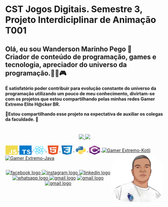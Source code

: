 
<h1 align="left">CST Jogos Digitais. Semestre 3, Projeto Interdiciplinar de Animação T001</h1>


###
<h2 align="left">
  Olá, eu sou Wanderson Marinho Pego  👋 <br> 
  Criador de conteúdo de programação, games e tecnologia, apreciador do universo da programação.🧑‍💻🎮 
</h2>
<h4 align="left">
É satisfatório poder contribuir para evolução constante do universo da programação utilizando um pouco de meu conhecimento, 
  divirtam-se com os projetos que estou compartilhando pelas minhas redes Gamer Extremo Elite H@cker BR.
  
🤝Estou compartilhando esse projeto na expectativa de auxiliar os colegas da faculdade.
  🤝
</h4>

<!--<h4 align="left">Bom, foi um prazer! Espero seu retorno!! 🤝</h4>-->

###

<h1 align="left"></h1>

###

###

<h1 align="left"></h1>

###



<!--
**GamerExtremoEliteHackerBR/GamerExtremoEliteHackerBR** is a ✨ _special_ ✨ repository because its `README.md` (this file) appears on your GitHub profile.

Here are some ideas to get you started:

- 🔭 I’m currently working on ...
- 🌱 I’m currently learning ...
- 👯 I’m looking to collaborate on ...
- 🤔 I’m looking for help with ...
- 💬 Ask me about ...
- 📫 How to reach me: ...
- 😄 Pronouns: ...
- ⚡ Fun fact: ...

### Hi there 👋
-->
<!--====States====-->
<div align="center">
  <a href="https://github.com/GamerExtremoEliteHackerBR">
  <img height="180em" src="https://github-readme-stats.vercel.app/api?username=GamerExtremoEliteHackerBR&show_icons=true&theme=dracula&include_all_commits=true&count_private=true"/>
  <img height="180em" src="https://github-readme-stats.vercel.app/api/top-langs/?username=GamerExtremoEliteHackerBR&layout=compact&langs_count=7&theme=dracula"/>
</div>
  
<!--====Icone Liguagens====-->
<div style="display: inline_block" ><br>
  <img align="center" alt="Gamer Extremo-Js" height="30" width="40" src="https://raw.githubusercontent.com/devicons/devicon/master/icons/javascript/javascript-plain.svg">
  <img align="center" alt="Gamer Extremo-Ts" height="30" width="40" src="https://raw.githubusercontent.com/devicons/devicon/master/icons/typescript/typescript-plain.svg">
  <img align="center" alt="Gamer Extremo-React" height="30" width="40" src="https://raw.githubusercontent.com/devicons/devicon/master/icons/react/react-original.svg">
  <img align="center" alt="Gamer Extremo-HTML" height="30" width="40" src="https://raw.githubusercontent.com/devicons/devicon/master/icons/html5/html5-original.svg">
  <img align="center" alt="Gamer Extremo-CSS" height="30" width="40" src="https://raw.githubusercontent.com/devicons/devicon/master/icons/css3/css3-original.svg">
  <img align="center" alt="Gamer Extremo-Python" height="30" width="40" src="https://raw.githubusercontent.com/devicons/devicon/master/icons/python/python-original.svg">
  <img align="center" alt="Gamer Extremo-Csharp" height="30" width="40" src="https://raw.githubusercontent.com/devicons/devicon/master/icons/csharp/csharp-original.svg">
  
  <img align="center" alt="Gamer Extremo-Kotli" height="30" width="40" src="https://cdn.jsdelivr.net/gh/devicons/devicon/icons/kotlin/kotlin-original.svg">
  <img align="center" alt="Gamer Extremo-Java" height="30" width="40" src="https://cdn.jsdelivr.net/gh/devicons/devicon/icons/java/java-original.svg">
  
  <!--Avatar-->
  <!--<img align="right" alt="Rafa-pic" height="150" style="border-radius:50px;" src="https://media.discordapp.net/attachments/639956127056134178/890373478988013628/Publicacoes_Instagram_1_1.png?width=676&height=676">-->

  <!--Esta imagem está dentro da pasta img-->
  <img align="right" alt="Gamer Extremo-pic" height="150" style="border-radius:50px;" src="img/meu-gif-5.png?width=800&height=600">
</div>
  
##
<!--====Icone Redes Sociais====-->
  <div align="center">
  <a href="https://web.facebook.com/easykaos.cursedangel/" target="_blank">
    <img src="https://img.shields.io/static/v1?message=Facebook&logo=facebook&label=&color=1877F2&logoColor=white&labelColor=&style=for-the-badge" height="34" alt="facebook logo"  />
  </a>
  <a href="https://www.instagram.com/easykaos_elite_hacker/" target="_blank">
    <img src="https://img.shields.io/static/v1?message=Instagram&logo=instagram&label=&color=E4405F&logoColor=white&labelColor=&style=for-the-badge" height="34" alt="instagram logo"  />
  </a>
  <a href="https://www.linkedin.com/in/wanderson-m-p-294962203/" target="_blank">
    <img src="https://img.shields.io/static/v1?message=LinkedIn&logo=linkedin&label=&color=0077B5&logoColor=white&labelColor=&style=for-the-badge" height="34" alt="linkedin logo"  />
  </a>
  <a href="https://wa.me/5527995285971" target="_blank">
    <img src="https://img.shields.io/static/v1?message=Whatsapp&logo=whatsapp&label=&color=25D366&logoColor=white&labelColor=&style=for-the-badge" height="34" alt="whatsapp logo"  />
  </a>
  <!--Icone Email na cor Verde-->
  <!--
  <a href="mailto:easykaos1@gmail.com?subject='Olá! Tudo bem?">
    <img src="https://img.shields.io/badge/-Email-51CB20?logo=microsoftoutlook&logoColor=white&style=for-the-badge" target="_blank" height="34" alt="email logo">
  </a>
  -->
  <!--Icone Gmail na cor Cinza-->
    <a href = "mailto:easykaos1@gmail.com?subject='Olá! Tudo bem?"><img src="https://img.shields.io/badge/-Gmail-%23333?style=for-the-badge&logo=gmail&logoColor=white" target="_blank" height="34" alt="gmail logo"></a>
  <!--
  <a href="https://GamerExtremoEliteHackerBR.github.io/MyPortfolio/" target="_blank"><img src="https://img.shields.io/badge/Blogger-FF5722?style=for-the-badge&logo=blogger&logoColor=white" target="_blank"></a>
  -->
  <!--
  <a href = ""><img src="https://img.shields.io/badge/Trello-0052CC?style=for-the-badge&logo=trello&logoColor=white" target="_blank"></a>
  -->
  <a href="https://discordapp.com/users/360553616676749322" target="_blank">
    <img src="https://img.shields.io/badge/-Discord-9368B7?logo=discord&logoColor=white&style=for-the-badge"  target="_blank" height="34" alt="gmail logo">
  </a>

  <a href="https://play.google.com/store/apps/dev?id=5037860889242526251" target="_blank">
    <img src="https://img.shields.io/badge/Google_Play-414141?style=for-the-badge&logo=google-play&logoColor=white"  target="_blank" height="34" alt="gmail logo">
  </a>
  
  
</div>


##
<!--====Snake====-->
<!--![Snake animation](https://github.com/GamerExtremoEliteHackerBR/GamerExtremoEliteHackerBR/blob/output/github-contribution-grid-snake.svg)-->

<!--====Snake NOVO, 19-05-24====-->

<!--<picture>
  <source media="(prefers-color-scheme: dark)" srcset="https://raw.githubusercontent.com/GamerExtremoEliteHackerBR/ProjetoInterdiciplinarDeAnimacao
/output/github-contribution-grid-snake-dark.svg">
  <source media="(prefers-color-scheme: light)" srcset="https://raw.githubusercontent.com/GamerExtremoEliteHackerBR/ProjetoInterdiciplinarDeAnimacao
/output/github-contribution-grid-snake.svg">
  <img alt="github contribution grid snake animation" src="https://raw.githubusercontent.com/GamerExtremoEliteHackerBR/ProjetoInterdiciplinarDeAnimacao
/output/github-contribution-grid-snake.svg">
</picture>-->

<!--Esse aqui-->
<!--<picture>
  <source media="(prefers-color-scheme: dark)" srcset="https://raw.githubusercontent.com/GamerExtremoEliteHackerBR/ProjetoInterdiciplinarDeAnimacao/output/github-contribution-grid-snake-dark.svg">
  <source media="(prefers-color-scheme: light)" srcset="https://raw.githubusercontent.com/GamerExtremoEliteHackerBR/ProjetoInterdiciplinarDeAnimacao/output/github-contribution-grid-snake.svg">
  <img alt="github contribution grid snake animation" src="https://raw.githubusercontent.com/GamerExtremoEliteHackerBR/ProjetoInterdiciplinarDeAnimacao/output/github-contribution-grid-snake.svg">
</picture>
-->
<!--<picture>
  <source media="(prefers-color-scheme: dark)" srcset="https://raw.githubusercontent.com/GamerExtremoEliteHackerBR/GamerExtremoEliteHackerBR/output/github-contribution-grid-snake-dark.svg">
  <source media="(prefers-color-scheme: light)" srcset="https://raw.githubusercontent.com/GamerExtremoEliteHackerBR/GamerExtremoEliteHackerBR/output/github-contribution-grid-snake.svg">
  <img alt="github contribution grid snake animation" src="https://raw.githubusercontent.com/GamerExtremoEliteHackerBR/GamerExtremoEliteHackerBR/output/github-contribution-grid-snake.svg">
</picture>-->



<!--snake original, arquivo snake.yml, estava assim quando criei-->
<!--
# This is a basic workflow to help you get started with Actions

name: CI

# Controls when the workflow will run
on:
  # Triggers the workflow on push or pull request events but only for the "main" branch
  push:
    branches: [ "main" ]
  pull_request:
    branches: [ "main" ]

  # Allows you to run this workflow manually from the Actions tab
  workflow_dispatch:

# A workflow run is made up of one or more jobs that can run sequentially or in parallel
jobs:
  # This workflow contains a single job called "build"
  build:
    # The type of runner that the job will run on
    runs-on: ubuntu-latest

    # Steps represent a sequence of tasks that will be executed as part of the job
    steps:
      # Checks-out your repository under $GITHUB_WORKSPACE, so your job can access it
      - uses: actions/checkout@v3

      # Runs a single command using the runners shell
      - name: Run a one-line script
        run: echo Hello, world!

      # Runs a set of commands using the runners shell
      - name: Run a multi-line script
        run: |
          echo Add other actions to build,
          echo test, and deploy your project.
-->









